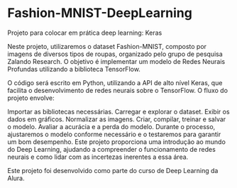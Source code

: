 # Fashion-MNIST-DeepLearning
Projeto para colocar em prática deep learning: Keras

Neste projeto, utilizaremos o dataset Fashion-MNIST, composto por imagens de diversos tipos de roupas, organizado pelo grupo de pesquisa Zalando Research. O objetivo é implementar um modelo de Redes Neurais Profundas utilizando a biblioteca TensorFlow.

O código será escrito em Python, utilizando a API de alto nível Keras, que facilita o desenvolvimento de redes neurais sobre o TensorFlow. O fluxo do projeto envolve:

Importar as bibliotecas necessárias.
Carregar e explorar o dataset.
Exibir os dados em gráficos.
Normalizar as imagens.
Criar, compilar, treinar e salvar o modelo.
Avaliar a acurácia e a perda do modelo.
Durante o processo, ajustaremos o modelo conforme necessário e o testaremos para garantir um bom desempenho. Este projeto proporciona uma introdução ao mundo do Deep Learning, ajudando a compreender o funcionamento de redes neurais e como lidar com as incertezas inerentes a essa área.

Este projeto foi desenvolvido como parte do curso de Deep Learning da Alura.
